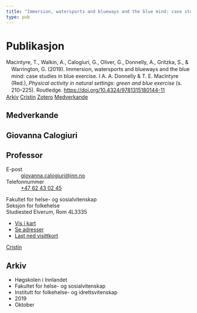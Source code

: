 ```yaml
---
title: "Immersion, watersports and blueways and the blue mind: case studies in blue exercise"
type: pub
---
```

<h1>Publikasjon</h1>
<article id="csl-bib-container-KHQIGMG3" class="csl-bib-container">
  <div class="csl-bib-body" style="line-height: 1.35; padding-left: 1em; text-indent:-1em;">
  <div class="csl-entry">Macintyre, T., Walkin, A., Calogiuri, G., Oliver, G., Donnelly, A., Gritzka, S., &amp; Warrington, G. (2019). Immersion, watersports and blueways and the blue mind: case studies in blue exercise. I A. A. Donnelly &amp; T. E. MacIntyre (Red.), <i>Physical activity in natural settings: green and blue exercise</i> (s. 210&#x2013;225). Routledge. <a href="https://doi.org/10.4324/9781315180144-11">https://doi.org/10.4324/9781315180144-11</a></div>
</div>
  <div class="csl-bib-buttons">
    <a href="#taxonomy-article-KHQIGMG3" class="csl-bib-button">Arkiv</a>
    <a href="https://app.cristin.no/results/show.jsf?id=1740994" alt="Cristin URL" class="csl-bib-button">Cristin</a>
    <a href="http://zotero.org/groups/5022929/items/KHQIGMG3" alt="Zotero URL" class="csl-bib-button">Zotero</a>
    <a href="#contributors-article-KHQIGMG3" class="csl-bib-button">Medverkande</a>
  </div>
  <div id="csl-bib-meta-container-KHQIGMG3"></div>
</article>
<div id="csl-bib-meta-KHQIGMG3" class="csl-bib-meta">
  <article id="contributors-article-KHQIGMG3" class="contributors-article">
    <h1>Medverkande</h1>
    <div class="personas">
<div class="vrtx-hinn-person-card">
<div class="photo">
<i class="lar la-user-circle missing-person"></i>
</div>
<div class="info">
<hgroup><h1>Giovanna Calogiuri</h1>
<h2>Professor</h2>
</hgroup><dl>
<dt>E-post</dt>
<dd>
<a href="mailto:giovanna.calogiuri@inn.no">giovanna.calogiuri@inn.no</a>
</dd>
<dt>Telefonnummer</dt>
<dd><a href="tel:+4762430245">
+47 62 43 02 45
</a></dd>
</dl>
<p>
Fakultet for helse- og sosialvitenskap<br>
Seksjon for folkehelse<br>
Studiested Elverum,
Rom 4L3335
</p>
<ul class="vrtx-hinn-links">
<li><a href="https://www.google.com/maps?q=60.88177,11.53669">Vis i kart</a></li>
<li><a href="https://www.inn.no/finn-en-ansatt/giovanna-calogiuri.html#vrtx-hinn-addresses">Se adresser</a></li>
<li><a href="https://www.inn.no/finn-en-ansatt/giovanna-calogiuri.html?vrtx=vcf">Last ned visittkort</a></li>
</ul>
</div>
</div>
<a href="https://app.cristin.no/persons/show.jsf?id=358086" alt="Cristin URL" class="personas-cristin">Cristin</a>
</div>
  </article>
  <article id="taxonomy-article-KHQIGMG3" class="taxonomy-article">
    <h1>Arkiv</h1>
    <ul>
      <li>Høgskolen i Innlandet</li>
      <li>Fakultet for helse- og sosialvitenskap</li>
      <li>Institutt for folkehelse- og idrettsvitenskap</li>
      <li>2019</li>
      <li>Oktober</li>
    </ul>
  </article>
</div>
